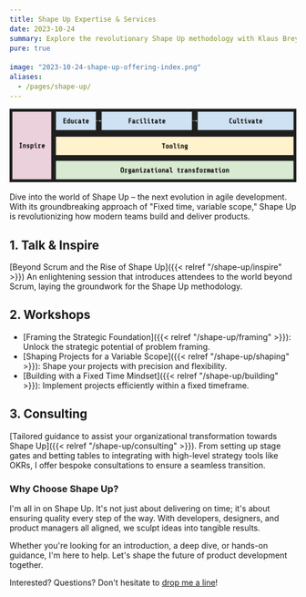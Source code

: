 ```yaml
---
title: Shape Up Expertise & Services
date: 2023-10-24
summary: Explore the revolutionary Shape Up methodology with Klaus Breyer. From enlightening talks to hands-on workshops and individualized consultations, discover how to transform your product development journey.
pure: true

image: "2023-10-24-shape-up-offering-index.png"
aliases:
  - /pages/shape-up/
---
```


![Shape Up Offering](2023-10-24-shape-up-offering-index.svg)

Dive into the world of Shape Up – the next evolution in agile development. With its groundbreaking approach of "Fixed time, variable scope," Shape Up is revolutionizing how modern teams build and deliver products.

## 1. Talk & Inspire

[Beyond Scrum and the Rise of Shape Up]({{< relref "/shape-up/inspire" >}})
An enlightening session that introduces attendees to the world beyond Scrum, laying the groundwork for the Shape Up methodology.

## 2. Workshops

- [Framing the Strategic Foundation]({{< relref "/shape-up/framing" >}}): Unlock the strategic potential of problem framing.
- [Shaping Projects for a Variable Scope]({{< relref "/shape-up/shaping" >}}): Shape your projects with precision and flexibility.
- [Building with a Fixed Time Mindset]({{< relref "/shape-up/building" >}}): Implement projects efficiently within a fixed timeframe.

## 3. Consulting

[Tailored guidance to assist your organizational transformation towards Shape Up]({{< relref "/shape-up/consulting" >}}). From setting up stage gates and betting tables to integrating with high-level strategy tools like OKRs, I offer bespoke consultations to ensure a seamless transition.

### Why Choose Shape Up?

I'm all in on Shape Up. It's not just about delivering on time; it's about ensuring quality every step of the way. With developers, designers, and product managers all aligned, we sculpt ideas into tangible results.

Whether you're looking for an introduction, a deep dive, or hands-on guidance, I'm here to help. Let's shape the future of product development together.

Interested? Questions? Don't hesitate to [drop me a line](mailto:kb@v01.io)!
